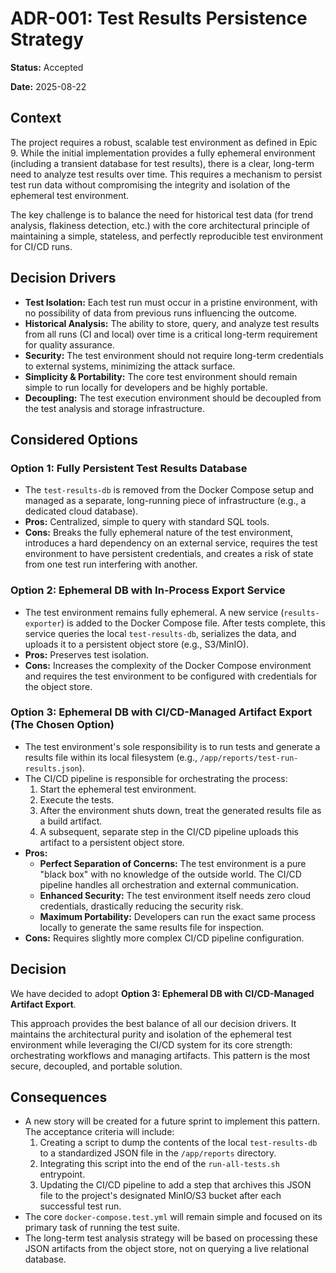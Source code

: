 # ADR-001: Test Results Persistence Strategy

**Status:** Accepted

**Date:** 2025-08-22

## Context

The project requires a robust, scalable test environment as defined in Epic 9. While the initial implementation provides a fully ephemeral environment (including a transient database for test results), there is a clear, long-term need to analyze test results over time. This requires a mechanism to persist test run data without compromising the integrity and isolation of the ephemeral test environment.

The key challenge is to balance the need for historical test data (for trend analysis, flakiness detection, etc.) with the core architectural principle of maintaining a simple, stateless, and perfectly reproducible test environment for CI/CD runs.

## Decision Drivers

*   **Test Isolation:** Each test run must occur in a pristine environment, with no possibility of data from previous runs influencing the outcome.
*   **Historical Analysis:** The ability to store, query, and analyze test results from all runs (CI and local) over time is a critical long-term requirement for quality assurance.
*   **Security:** The test environment should not require long-term credentials to external systems, minimizing the attack surface.
*   **Simplicity & Portability:** The core test environment should remain simple to run locally for developers and be highly portable.
*   **Decoupling:** The test execution environment should be decoupled from the test analysis and storage infrastructure.

## Considered Options

### Option 1: Fully Persistent Test Results Database

*   The `test-results-db` is removed from the Docker Compose setup and managed as a separate, long-running piece of infrastructure (e.g., a dedicated cloud database).
*   **Pros:** Centralized, simple to query with standard SQL tools.
*   **Cons:** Breaks the fully ephemeral nature of the test environment, introduces a hard dependency on an external service, requires the test environment to have persistent credentials, and creates a risk of state from one test run interfering with another.

### Option 2: Ephemeral DB with In-Process Export Service

*   The test environment remains fully ephemeral. A new service (`results-exporter`) is added to the Docker Compose file. After tests complete, this service queries the local `test-results-db`, serializes the data, and uploads it to a persistent object store (e.g., S3/MinIO).
*   **Pros:** Preserves test isolation.
*   **Cons:** Increases the complexity of the Docker Compose environment and requires the test environment to be configured with credentials for the object store.

### Option 3: Ephemeral DB with CI/CD-Managed Artifact Export (The Chosen Option)

*   The test environment's sole responsibility is to run tests and generate a results file within its local filesystem (e.g., `/app/reports/test-run-results.json`).
*   The CI/CD pipeline is responsible for orchestrating the process:
    1.  Start the ephemeral test environment.
    2.  Execute the tests.
    3.  After the environment shuts down, treat the generated results file as a build artifact.
    4.  A subsequent, separate step in the CI/CD pipeline uploads this artifact to a persistent object store.
*   **Pros:**
    *   **Perfect Separation of Concerns:** The test environment is a pure "black box" with no knowledge of the outside world. The CI/CD pipeline handles all orchestration and external communication.
    *   **Enhanced Security:** The test environment itself needs zero cloud credentials, drastically reducing the security risk.
    *   **Maximum Portability:** Developers can run the exact same process locally to generate the same results file for inspection.
*   **Cons:** Requires slightly more complex CI/CD pipeline configuration.

## Decision

We have decided to adopt **Option 3: Ephemeral DB with CI/CD-Managed Artifact Export**.

This approach provides the best balance of all our decision drivers. It maintains the architectural purity and isolation of the ephemeral test environment while leveraging the CI/CD system for its core strength: orchestrating workflows and managing artifacts. This pattern is the most secure, decoupled, and portable solution.

## Consequences

*   A new story will be created for a future sprint to implement this pattern. The acceptance criteria will include:
    1.  Creating a script to dump the contents of the local `test-results-db` to a standardized JSON file in the `/app/reports` directory.
    2.  Integrating this script into the end of the `run-all-tests.sh` entrypoint.
    3.  Updating the CI/CD pipeline to add a step that archives this JSON file to the project's designated MinIO/S3 bucket after each successful test run.
*   The core `docker-compose.test.yml` will remain simple and focused on its primary task of running the test suite.
*   The long-term test analysis strategy will be based on processing these JSON artifacts from the object store, not on querying a live relational database.
